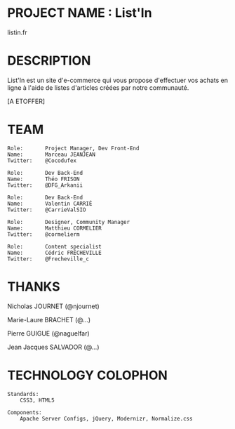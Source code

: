 # PROJECT NAME : List'In

listin.fr

# DESCRIPTION 

List'In est un site d'e-commerce qui vous propose d'effectuer vos achats en ligne à l'aide de listes d'articles créées par notre communauté.

[A ETOFFER]  


# TEAM

	Role:		Project Manager, Dev Front-End
	Name:		Marceau JEANJEAN
	Twitter:	@Cocodufex
    
	Role:		Dev Back-End
 	Name:		Théo FRISON
 	Twitter:	@DFG_Arkanii

 	Role:		Dev Back-End
 	Name:		Valentin CARRIÉ
 	Twitter:	@CarrieValSIO

 	Role:		Designer, Community Manager
 	Name:		Matthieu CORMELIER
 	Twitter:	@cormelierm

 	Role:		Content specialist
 	Name:		Cédric FRÊCHEVILLE
 	Twitter:	@Frecheville_c

# THANKS

Nicholas JOURNET (@njournet)

Marie-Laure BRACHET (@...)

Pierre GUIGUE (@naguelfar)

Jean Jacques SALVADOR (@...)

# TECHNOLOGY COLOPHON

    Standards:
    	CSS3, HTML5

    Components:
    	Apache Server Configs, jQuery, Modernizr, Normalize.css
